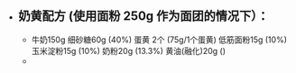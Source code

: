 - ## 奶黄配方 (使用面粉 250g 作为面团的情况下）：
	- 牛奶150g
	  细砂糖60g (40%)
	  蛋黄 2个 (75g/1个蛋黄)
	  低筋面粉15g (10%)
	  玉米淀粉15g (10%)
	  奶粉20g (13.3%)
	  黄油(融化)20g ()
	-